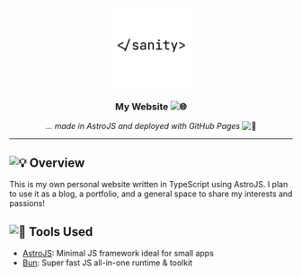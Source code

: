 <div align="center">

<img src="https://github.com/kinzokudev/home-ops/raw/main/assets/kinzoku_pfp_round.png" align="center" width="144px" height="144px"/>

### My Website <img src="https://fonts.gstatic.com/s/e/notoemoji/latest/1f310/512.png" alt="🌐" width="16" height="16">


_... made in AstroJS and deployed with GitHub Pages_ <img src="https://fonts.gstatic.com/s/e/notoemoji/latest/1f680/512.png" alt="🚀" width="16" height="16">

</div>

---

## <img src="https://fonts.gstatic.com/s/e/notoemoji/latest/1f4a1/512.png" alt="💡" width="20" height="20"> Overview

This is my own personal website written in TypeScript using AstroJS. I plan to use it as a blog, a portfolio, and a general space to share my interests and passions!

## <img src="https://fonts.gstatic.com/s/e/notoemoji/latest/1f527/512.png" alt="🔧" width="20" height="20"> Tools Used

- [AstroJS](https://astro.build/): Minimal JS framework ideal for small apps
- [Bun](https://bun.sh/): Super fast JS all-in-one runtime & toolkit
